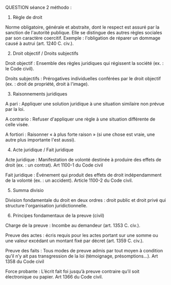 QUESTION séance 2 méthodo :  

1. Règle de droit 

Norme obligatoire, générale et abstraite, dont le respect est assuré par la sanction de l'autorité publique. Elle se distingue des autres règles sociales par son caractère coercitif. Exemple : l'obligation de réparer un dommage causé à autrui (art. 1240 C. civ.). 

2. Droit objectif / Droits subjectifs 

Droit objectif : Ensemble des règles juridiques qui régissent la société (ex. : le Code civil). 

Droits subjectifs : Prérogatives individuelles conférées par le droit objectif (ex. : droit de propriété, droit à l'image). 

3. Raisonnements juridiques 

A pari : Appliquer une solution juridique à une situation similaire non prévue par la loi. 

A contrario : Refuser d'appliquer une règle à une situation différente de celle visée. 

A fortiori : Raisonner « à plus forte raison » (si une chose est vraie, une autre plus importante l'est aussi). 

4. Acte juridique / Fait juridique 

Acte juridique : Manifestation de volonté destinée à produire des effets de droit (ex. : un contrat). Art 1100-1 du Code civil 

Fait juridique : Événement qui produit des effets de droit indépendamment de la volonté (ex. : un accident). Article 1100-2 du Code civil. 

5. Summa divisio 

Division fondamentale du droit en deux ordres : droit public et droit privé qui structure l'organisation juridictionnelle. 

6. Principes fondamentaux de la preuve (civil) 

Charge de la preuve : Incombe au demandeur (art. 1353 C. civ.). 

Preuve des actes : écris requis pour les actes portant sur une somme ou une valeur excédant un montant fixé par décret (art. 1359 C. civ.). 

Preuve des faits : Tous modes de preuve admis par tout moyen à condition qu’il n’y ait pas transgression de la loi (témoignage, présomptions…). Art 1358 du Code civil 

Force probante : L’écrit fait foi jusqu’à preuve contraire qu’il soit électronique ou papier. Art 1366 du Code civil.